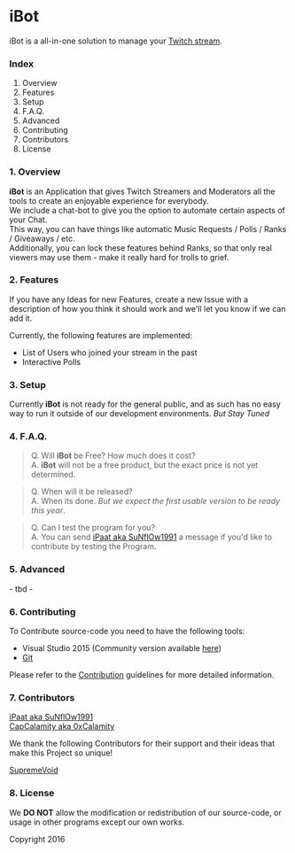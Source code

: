 # iBot

iBot is a all-in-one solution to manage your [Twitch stream](https://twitch.tv).

### Index
  1. Overview
  2. Features
  3. Setup
  4. F.A.Q.
  5. Advanced
  6. Contributing
  7. Contributors
  8. License

### 1. Overview

**iBot** is an Application that gives Twitch Streamers and Moderators all the tools to create an enjoyable experience for everybody.  
We include a chat-bot to give you the option to automate certain aspects of your Chat.  
This way, you can have things like automatic Music Requests / Polls / Ranks / Giveaways / etc.  
Additionally, you can lock these features behind Ranks, so that only real viewers may use them - make it really hard for trolls to grief.

### 2. Features

If you have any Ideas for new Features, create a new Issue with a description of how you think it should work and we'll let you know if we can add it.

Currently, the following features are implemented:
  - List of Users who joined your stream in the past
  - Interactive Polls

### 3. Setup

Currently **iBot** is not ready for the general public, and as such has no easy way to run it outside of our development environments. *But Stay Tuned*

### 4. F.A.Q.

> Q. Will **iBot** be Free? How much does it cost?  
> A. **iBot** will not be a free product, but the exact price is not yet determined.

> Q. When will it be released?  
> A. When its done. *But we expect the first usable version to be ready this year*.

> Q. Can I test the program for you?  
> A. You can send [iPaat aka SuNflOw1991](https://github.com/SuNflOw1991) a message if you'd like to contribute by testing the Program.


### 5. Advanced

\- tbd -

### 6. Contributing

To Contribute source-code you need to have the following tools:
 - Visual Studio 2015 (Community version available [here](https://www.visualstudio.com/en-us/products/visual-studio-community-vs.aspx))
 - [Git](https://git-scm.com/)

Please refer to the [Contribution](https://github.com/SuNflOw1991/iBot/blob/develop/CONTRIBUTION.md) guidelines for more detailed information.



### 7. Contributors

[iPaat aka SuNflOw1991](https://github.com/SuNflOw1991)  
[CapCalamity aka 0xCalamity](https://github.com/CapCalamity)  

We thank the following Contributors for their support and their ideas that make this Project so unique!

[SupremeVoid](https://github.com/SupremeVoid)

### 8. License

We **DO NOT** allow the modification or redistribution of our source-code, or usage in other programs except our own works.

Copyright 2016
